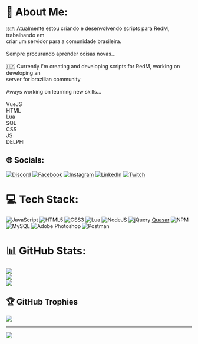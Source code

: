 # 💫 About Me:
:brazil: Atualmente estou criando e desenvolvendo scripts para RedM, trabalhando em <br>criar um servidor para a comunidade brasileira.<br><br>Sempre procurando aprender coisas novas...<br><br>:us:	Currently i'm creating and developing scripts for RedM, working on developing an<br>server for brazilian community<br><br>Aways working on learning new skills...<br><br>VueJS<br>HTML<br>Lua<br>SQL<br>CSS<br>JS<br>DELPHI


## 🌐 Socials:
[![Discord](https://img.shields.io/badge/Discord-%237289DA.svg?logo=discord&logoColor=white)](htttps://discord.gg/https://discord.gg/MPSjgd6QNJ) [![Facebook](https://img.shields.io/badge/Facebook-%231877F2.svg?logo=Facebook&logoColor=white)](https://facebook.com/https://www.facebook.com/murilomaffioletti.bada/) [![Instagram](https://img.shields.io/badge/Instagram-%23E4405F.svg?logo=Instagram&logoColor=white)](https://instagram.com/https://www.instagram.com/murilobada/) [![LinkedIn](https://img.shields.io/badge/LinkedIn-%230077B5.svg?logo=linkedin&logoColor=white)](https://linkedin.com/in/https://www.linkedin.com/in/murilo-bada-419947172/) [![Twitch](https://img.shields.io/badge/Twitch-%239146FF.svg?logo=Twitch&logoColor=white)](https://twitch.tv/https://www.twitch.tv/kifoo_) 

# 💻 Tech Stack:
![JavaScript](https://img.shields.io/badge/javascript-%23323330.svg?style=for-the-badge&logo=javascript&logoColor=%23F7DF1E) ![HTML5](https://img.shields.io/badge/html5-%23E34F26.svg?style=for-the-badge&logo=html5&logoColor=white) ![CSS3](https://img.shields.io/badge/css3-%231572B6.svg?style=for-the-badge&logo=css3&logoColor=white) ![Lua](https://img.shields.io/badge/lua-%232C2D72.svg?style=for-the-badge&logo=lua&logoColor=white) ![NodeJS](https://img.shields.io/badge/node.js-6DA55F?style=for-the-badge&logo=node.js&logoColor=white) ![jQuery](https://img.shields.io/badge/jquery-%230769AD.svg?style=for-the-badge&logo=jquery&logoColor=white) [Quasar](https://img.shields.io/badge/Quasar-16B7FB?style=for-the-badge&logo=quasar&logoColor=black) ![NPM](https://img.shields.io/badge/NPM-%23000000.svg?style=for-the-badge&logo=npm&logoColor=white) ![MySQL](https://img.shields.io/badge/mysql-%2300f.svg?style=for-the-badge&logo=mysql&logoColor=white) ![Adobe Photoshop](https://img.shields.io/badge/adobephotoshop-%2331A8FF.svg?style=for-the-badge&logo=adobephotoshop&logoColor=white) ![Postman](https://img.shields.io/badge/Postman-FF6C37?style=for-the-badge&logo=postman&logoColor=white)
# 📊 GitHub Stats:
![](https://github-readme-stats.vercel.app/api?username=MuriloBada&theme=blue-green&hide_border=false&include_all_commits=true&count_private=true)<br/>
![](https://github-readme-streak-stats.herokuapp.com/?user=MuriloBada&theme=blue-green&hide_border=false)<br/>
![](https://github-readme-stats.vercel.app/api/top-langs/?username=MuriloBada&theme=blue-green&hide_border=false&include_all_commits=true&count_private=true&layout=compact)

## 🏆 GitHub Trophies
![](https://github-profile-trophy.vercel.app/?username=MuriloBada&theme=matrix&no-frame=false&no-bg=false&margin-w=4)

---
[![](https://visitcount.itsvg.in/api?id=MuriloBada&icon=5&color=1)](https://visitcount.itsvg.in)

<!-- Proudly created with GPRM ( https://gprm.itsvg.in ) -->
